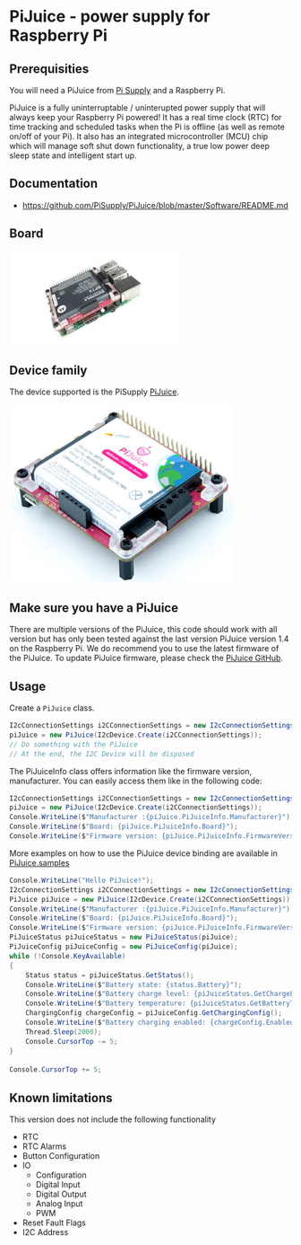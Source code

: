 # PiJuice - power supply for Raspberry Pi

## Prerequisities

You will need a PiJuice from [Pi Supply](https://uk.pi-supply.com/products/pijuice-standard/) and a Raspberry Pi.

PiJuice is a fully uninterruptable / uninterupted power supply that will always keep your Raspberry Pi powered! It has a real time clock (RTC) for time tracking and scheduled tasks when the Pi is offline (as well as remote on/off of your Pi). It also has an integrated microcontroller (MCU) chip which will manage soft shut down functionality, a true low power deep sleep state and intelligent start up.

## Documentation

- https://github.com/PiSupply/PiJuice/blob/master/Software/README.md

## Board

![sample](sample.jpg)

## Device family

The device supported is the PiSupply [PiJuice](https://uk.pi-supply.com/products/pijuice-standard/).

![PiJuice](pijuice.jpg)

## Make sure you have a PiJuice

There are multiple versions of the PiJuice, this code should work with all version but has only been tested against the last version PiJuice version 1.4 on the Raspberry Pi. We do recommend you to use the latest firmware of the PiJuice. To update PiJuice firmware, please check the [PiJuice GitHub](https://github.com/PiSupply/PiJuice/tree/master/Firmware).

## Usage

Create a ```PiJuice``` class.

```csharp
I2cConnectionSettings i2CConnectionSettings = new I2cConnectionSettings(1, PiJuice.DefaultI2cAddress);
piJuice = new PiJuice(I2cDevice.Create(i2CConnectionSettings));
// Do something with the PiJuice
// At the end, the I2C Device will be disposed
```

The PiJuiceInfo class offers information like the firmware version, manufacturer. You can easily access them like in the following code:

```csharp
I2cConnectionSettings i2CConnectionSettings = new I2cConnectionSettings(1, PiJuice.DefaultI2cAddress);
piJuice = new PiJuice(I2cDevice.Create(i2CConnectionSettings));
Console.WriteLine($"Manufacturer :{piJuice.PiJuiceInfo.Manufacturer}");
Console.WriteLine($"Board: {piJuice.PiJuiceInfo.Board}");
Console.WriteLine($"Firmware version: {piJuice.PiJuiceInfo.FirmwareVersion}");
```

More examples on how to use the PiJuice device binding are available in [PiJuice.samples](./samples)

```csharp
Console.WriteLine("Hello PiJuice!");
I2cConnectionSettings i2CConnectionSettings = new I2cConnectionSettings(1, PiJuice.DefaultI2cAddress);
PiJuice piJuice = new PiJuice(I2cDevice.Create(i2CConnectionSettings));
Console.WriteLine($"Manufacturer :{piJuice.PiJuiceInfo.Manufacturer}");
Console.WriteLine($"Board: {piJuice.PiJuiceInfo.Board}");
Console.WriteLine($"Firmware version: {piJuice.PiJuiceInfo.FirmwareVersion}");
PiJuiceStatus piJuiceStatus = new PiJuiceStatus(piJuice);
PiJuiceConfig piJuiceConfig = new PiJuiceConfig(piJuice);
while (!Console.KeyAvailable)
{
    Status status = piJuiceStatus.GetStatus();
    Console.WriteLine($"Battery state: {status.Battery}");
    Console.WriteLine($"Battery charge level: {piJuiceStatus.GetChargeLevel()}%");
    Console.WriteLine($"Battery temperature: {piJuiceStatus.GetBatteryTemperature()}");
    ChargingConfig chargeConfig = piJuiceConfig.GetChargingConfig();
    Console.WriteLine($"Battery charging enabled: {chargeConfig.Enabled}");    
    Thread.Sleep(2000);
    Console.CursorTop -= 5;
}

Console.CursorTop += 5;
```

## Known limitations

This version does not include the following functionality

- RTC
- RTC Alarms
- Button Configuration
- IO
  - Configuration
  - Digital Input
  - Digital Output
  - Analog Input
  - PWM
- Reset Fault Flags
- I2C Address
